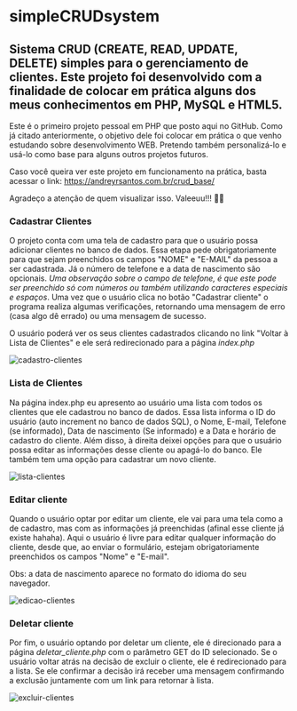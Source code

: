 # simpleCRUDsystem 

## Sistema CRUD (CREATE, READ, UPDATE, DELETE) simples para o gerenciamento de clientes. Este projeto foi desenvolvido com a finalidade de colocar em prática alguns dos meus conhecimentos em PHP, MySQL e HTML5. 
Este é o primeiro projeto pessoal em PHP que posto aqui no GitHub. Como já citado anteriormente, o objetivo dele foi colocar em prática o que venho estudando sobre desenvolvimento WEB. Pretendo também personalizá-lo e usá-lo como base para alguns outros projetos futuros. 

Caso você queira ver este projeto em funcionamento na prática, basta acessar o link: https://andreyrsantos.com.br/crud_base/

Agradeço a atenção de quem visualizar isso. Valeeuu!!! 🙋‍♂️




### Cadastrar Clientes
O projeto conta com uma tela de cadastro para que o usuário possa adicionar clientes no banco de dados. Essa etapa pede obrigatoriamente para que sejam preenchidos os campos "NOME" e "E-MAIL" da pessoa a ser cadastrada. Já o número de telefone e a data de nascimento são opcionais. *Uma observação sobre o campo de telefone, é que este pode ser preenchido só com números ou também utilizando caracteres especiais e espaços*. Uma vez que o usuário clica no botão "Cadastrar cliente" o programa realiza algumas verificações, retornando uma mensagem de erro (casa algo dê errado) ou uma mensagem de sucesso.

O usuário poderá ver os seus clientes cadastrados clicando no link "Voltar à Lista de Clientes" e ele será redirecionado para a página *index.php*

![cadastro-clientes](https://github.com/user-attachments/assets/0a2911fb-df69-434e-89e4-c24ba0a8b901)


### Lista de Clientes
Na página index.php eu apresento ao usuário uma lista com todos os clientes que ele cadastrou no banco de dados. Essa lista informa o ID do usuário (auto increment no banco de dados SQL), o Nome, E-mail, Telefone (se informado), Data de nascimento (Se informado) e a Data e horário de cadastro do cliente. Além disso, à direita deixei opções para que o usuário possa editar as informações desse cliente ou apagá-lo do banco. Ele também tem uma opção para cadastrar um novo cliente.

![lista-clientes](https://github.com/user-attachments/assets/0e5aa69e-5c07-4ab6-8791-129ca97cbe0d)


### Editar cliente
Quando o usuário optar por editar um cliente, ele vai para uma tela como a de cadastro, mas com as informações já preenchidas (afinal esse cliente já existe hahaha). Aqui o usuário é livre para editar qualquer informação do cliente, desde que, ao enviar o formulário, estejam obrigatoriamente preenchidos os campos "Nome" e "E-mail".

Obs: a data de nascimento aparece no formato do idioma do seu navegador.

![edicao-clientes](https://github.com/user-attachments/assets/95761a1c-3db7-421e-9b06-156a5d2d580b)




### Deletar cliente
Por fim, o usuário optando por deletar um cliente, ele é direcionado para a página *deletar_cliente.php* com o parâmetro GET do ID selecionado. Se o usuário voltar atrás na decisão de excluir o cliente, ele é redirecionado para a lista. Se ele confirmar a decisão irá receber uma mensagem confirmando a exclusão juntamente com um link para retornar à lista.

![excluir-clientes](https://github.com/user-attachments/assets/9888aa89-2c11-4b8f-86fa-ab0f120c0625)
